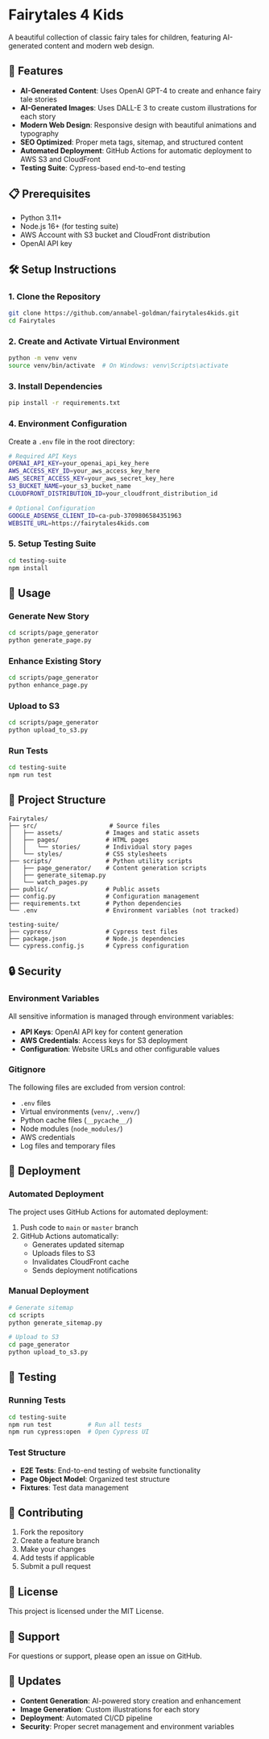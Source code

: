 # Fairytales 4 Kids

A beautiful collection of classic fairy tales for children, featuring AI-generated content and modern web design.

## 🚀 Features

- **AI-Generated Content**: Uses OpenAI GPT-4 to create and enhance fairy tale stories
- **AI-Generated Images**: Uses DALL-E 3 to create custom illustrations for each story
- **Modern Web Design**: Responsive design with beautiful animations and typography
- **SEO Optimized**: Proper meta tags, sitemap, and structured content
- **Automated Deployment**: GitHub Actions for automatic deployment to AWS S3 and CloudFront
- **Testing Suite**: Cypress-based end-to-end testing

## 📋 Prerequisites

- Python 3.11+
- Node.js 16+ (for testing suite)
- AWS Account with S3 bucket and CloudFront distribution
- OpenAI API key

## 🛠️ Setup Instructions

### 1. Clone the Repository

```bash
git clone https://github.com/annabel-goldman/fairytales4kids.git
cd Fairytales
```

### 2. Create and Activate Virtual Environment

```bash
python -m venv venv
source venv/bin/activate  # On Windows: venv\Scripts\activate
```

### 3. Install Dependencies

```bash
pip install -r requirements.txt
```

### 4. Environment Configuration

Create a `.env` file in the root directory:

```bash
# Required API Keys
OPENAI_API_KEY=your_openai_api_key_here
AWS_ACCESS_KEY_ID=your_aws_access_key_here
AWS_SECRET_ACCESS_KEY=your_aws_secret_key_here
S3_BUCKET_NAME=your_s3_bucket_name
CLOUDFRONT_DISTRIBUTION_ID=your_cloudfront_distribution_id

# Optional Configuration
GOOGLE_ADSENSE_CLIENT_ID=ca-pub-3709806584351963
WEBSITE_URL=https://fairytales4kids.com
```

### 5. Setup Testing Suite

```bash
cd testing-suite
npm install
```

## 🎯 Usage

### Generate New Story

```bash
cd scripts/page_generator
python generate_page.py
```

### Enhance Existing Story

```bash
cd scripts/page_generator
python enhance_page.py
```

### Upload to S3

```bash
cd scripts/page_generator
python upload_to_s3.py
```

### Run Tests

```bash
cd testing-suite
npm run test
```

## 📁 Project Structure

```
Fairytales/
├── src/                    # Source files
│   ├── assets/            # Images and static assets
│   ├── pages/             # HTML pages
│   │   └── stories/       # Individual story pages
│   └── styles/            # CSS stylesheets
├── scripts/               # Python utility scripts
│   ├── page_generator/    # Content generation scripts
│   ├── generate_sitemap.py
│   └── watch_pages.py
├── public/                # Public assets
├── config.py              # Configuration management
├── requirements.txt       # Python dependencies
└── .env                   # Environment variables (not tracked)

testing-suite/
├── cypress/               # Cypress test files
├── package.json           # Node.js dependencies
└── cypress.config.js      # Cypress configuration
```

## 🔒 Security

### Environment Variables

All sensitive information is managed through environment variables:

- **API Keys**: OpenAI API key for content generation
- **AWS Credentials**: Access keys for S3 deployment
- **Configuration**: Website URLs and other configurable values

### Gitignore

The following files are excluded from version control:

- `.env` files
- Virtual environments (`venv/`, `.venv/`)
- Python cache files (`__pycache__/`)
- Node modules (`node_modules/`)
- AWS credentials
- Log files and temporary files

## 🚀 Deployment

### Automated Deployment

The project uses GitHub Actions for automated deployment:

1. Push code to `main` or `master` branch
2. GitHub Actions automatically:
   - Generates updated sitemap
   - Uploads files to S3
   - Invalidates CloudFront cache
   - Sends deployment notifications

### Manual Deployment

```bash
# Generate sitemap
cd scripts
python generate_sitemap.py

# Upload to S3
cd page_generator
python upload_to_s3.py
```

## 🧪 Testing

### Running Tests

```bash
cd testing-suite
npm run test          # Run all tests
npm run cypress:open  # Open Cypress UI
```

### Test Structure

- **E2E Tests**: End-to-end testing of website functionality
- **Page Object Model**: Organized test structure
- **Fixtures**: Test data management

## 📝 Contributing

1. Fork the repository
2. Create a feature branch
3. Make your changes
4. Add tests if applicable
5. Submit a pull request

## 📄 License

This project is licensed under the MIT License.

## 🤝 Support

For questions or support, please open an issue on GitHub.

## 🔄 Updates

- **Content Generation**: AI-powered story creation and enhancement
- **Image Generation**: Custom illustrations for each story
- **Deployment**: Automated CI/CD pipeline
- **Security**: Proper secret management and environment variables 